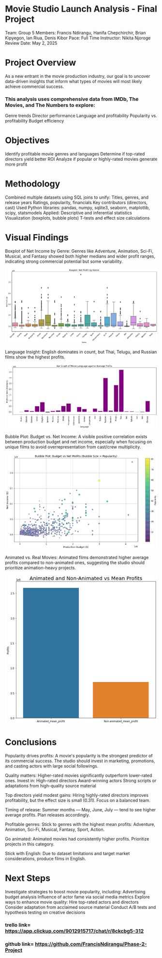 # Movie Studio Launch Analysis - Final Project
Team: Group 5
Members: Francis Ndirangu, Hanifa Chepchirchir, Brian Kipyegon, Ian Riua, Denis Kibor
Pace: Full Time
Instructor: Nikita Njoroge
Review Date: May 2, 2025  

# Project Overview
As a new entrant in the movie production industry, our goal is to uncover data-driven insights that inform what types of movies will most likely achieve commercial success.

### This analysis uses comprehensive data from IMDb, The Movies, and The Numbers to explore:

Genre trends
Director performance
Language and profitability
Popularity vs. profitability
Budget efficiency

# Objectives
Identify profitable movie genres and languages
Determine if top-rated directors yield better ROI
Analyze if popular or highly-rated movies generate more profit

# Methodology
Combined multiple datasets using SQL joins to unify:
Titles, genres, and release years
Ratings, popularity, financials
Key contributors (directors, cast)
Used Python libraries: pandas, numpy, sqlite3, seaborn, matplotlib, scipy, statsmodels
Applied:
Descriptive and inferential statistics
Visualization (boxplots, bubble plots)
T-tests and effect size calculations

# Visual Findings
Boxplot of Net Income by Genre: Genres like Adventure, Animation, Sci-Fi, Musical, and Fantasy showed both higher medians and wider profit ranges, indicating strong commercial potential but some variability.

![Boxplot of Net Income by Genre](./README_images/boxplot%20net%20income%20by%20genre.png)



Language Insight: English dominates in count, but Thai, Telugu, and Russian films show the highest profits.

![Language by Profit](./README_images/language%20by%20profit.png)



Bubble Plot: Budget vs. Net Income: A visible positive correlation exists between production budget and net income, especially when focusing on unique films to avoid overrepresentation from cast/crew multiplicity.

![Bubble Plot](./README_images/bubble%20plot.png)


Animated vs. Real Movies: Animated films demonstrated higher average profits compared to non-animated ones, suggesting the studio should prioritize animation-heavy projects.

![Animated vs Non-Animated Comparison](./README_images/animated%20vs%20non-animated.png)




# Conclusions
Popularity drives profits: A movie's popularity is the strongest predictor of its commercial success. The studio should invest in marketing, promotions, and casting actors with large social followings.

Quality matters: Higher-rated movies significantly outperform lower-rated ones. Invest in:
High-rated directors
Award-winning actors
Strong scripts or adaptations from high-quality source material

Top directors yield modest gains: Hiring highly-rated directors improves profitability, but the effect size is small (0.31). Focus on a balanced team.

Timing of release: Summer months — May, June, July — tend to see higher average profits. Plan releases accordingly.

Profitable genres: Stick to genres with the highest mean profits: Adventure, Animation, Sci-Fi, Musical, Fantasy, Sport, Action.

Go animated: Animated movies had consistently higher profits. Prioritize projects in this category.

Stick with English: Due to dataset limitations and target market considerations, produce films in English.

# Next Steps
Investigate strategies to boost movie popularity, including:
Advertising budget analysis
Influence of actor fame via social media metrics
Explore ways to enhance movie quality:
Hire top-rated actors and directors
Consider adaptation from acclaimed source material
Conduct A/B tests and hypothesis testing on creative decisions
### trello link= https://app.clickup.com/9012915717/chat/r/8ckcbg5-312
### github link= https://github.com/FrancisNdirangu/Phase-2-Project